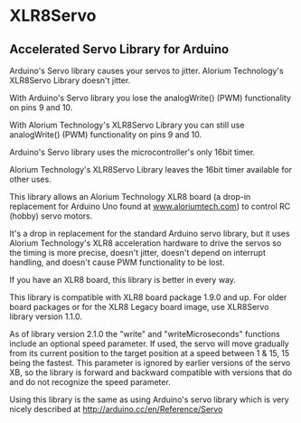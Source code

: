 # XLR8Servo
## Accelerated Servo Library for Arduino

Arduino's Servo library causes your servos to jitter.
Alorium Technology's XLR8Servo Library doesn't jitter.

With Arduino's Servo library you lose the analogWrite() (PWM) functionality on pins 9 and 10.

With Alorium Technology's XLR8Servo Library you can still use analogWrite() (PWM) functionality on pins 9 and 10.

Arduino's Servo library uses the microcontroller's only 16bit timer.

Alorium Technology's XLR8Servo Library leaves the 16bit timer available for other uses.

This library allows an Alorium Technology XLR8 board (a drop-in replacement for Arduino Uno found at www.aloriumtech.com) to control RC (hobby) servo motors.

It's a drop in replacement for the standard Arduino servo library, but it uses Alorium Technology's XLR8 acceleration hardware to drive the servos so the timing is more precise, doesn't jitter, doesn't depend on interrupt handling, and doesn't cause PWM functionality to be lost.

If you have an XLR8 board, this library is better in every way.

This library is compatible with XLR8 board package 1.9.0 and up. For older board packages or for the XLR8 Legacy board image, use XLR8Servo library version 1.1.0.

As of library version 2.1.0 the "write" and "writeMicroseconds" functions include an optional speed parameter. If used, the servo will move gradually from its current position to the target position at a speed between 1 & 15, 15 being the fastest. This parameter is ignored by earlier versions of the servo XB, so the library is forward and backward compatible with versions that do and do not recognize the speed parameter.

Using this library is the same as using Arduino's servo library which is very nicely described at http://arduino.cc/en/Reference/Servo

